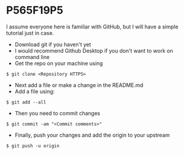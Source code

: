 # P565F19P5
I assume everyone here is familiar with GitHub, but I will have a simple tutorial just in case.

* Download git if you haven't yet
* I would recommend Github Desktop if you don't want to work on command line
* Get the repo on your machine using

```
$ git clone <Repository HTTPS>
```

* Next add a file or make a change in the README.md
* Add a file using:
```
$ git add --all
```
* Then you need to commit changes
```
$ git commit -am "<Commit comments>"
```
* Finally, push your changes and add the origin to your upstream
```
$ git push -u origin
```

